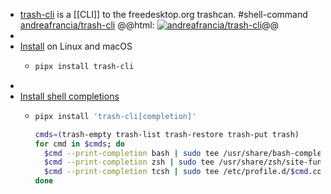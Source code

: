 - [trash-cli](https://github.com/andreafrancia/trash-cli) is a [[CLI]] to the freedesktop.org trashcan. #shell-command 
  [andreafrancia/trash-cli](https://github.com/andreafrancia/trash-cli)
  @@html: <a href="https://github.com/andreafrancia/trash-cli/"><img src="https://github-readme-stats-astronomer.vercel.app/api/pin/?username=andreafrancia&repo=trash-cli&theme=tokyonight" alt="andreafrancia/trash-cli"/></a>@@
-
- [Install](https://github.com/andreafrancia/trash-cli#installation) on Linux and macOS
	- ```bash
	  pipx install trash-cli
	  ```
-
- [Install shell completions](https://github.com/andreafrancia/trash-cli#install-shell-completions)
	- ```bash
	  pipx install 'trash-cli[completion]'
	  
	  cmds=(trash-empty trash-list trash-restore trash-put trash)
	  for cmd in $cmds; do
	    $cmd --print-completion bash | sudo tee /usr/share/bash-completion/completions/$cmd
	    $cmd --print-completion zsh | sudo tee /usr/share/zsh/site-functions/_$cmd
	    $cmd --print-completion tcsh | sudo tee /etc/profile.d/$cmd.completion.csh
	  done
	  ```